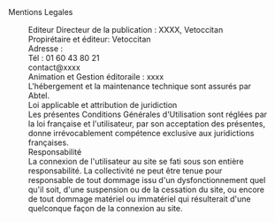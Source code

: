 
<div id="mLegal">Mentions Legales</div>
<div id="mention" class="Container" style="position: relative">
<div class="row" style="padding-top: 15px;margin-left: 36px;margin-right: 36px;">
    <div class="col-lg-4 col-md-4 col-sm-4">
        Editeur Directeur de la publication : XXXX, Vetoccitan
        <br />Propirétaire et éditeur: Vetoccitan
        <br />Adresse : 
        <br />Tél : 01 60 43 80 21
        <br />contact@xxxx
        <br />Animation et Gestion éditoraile : xxxx     
    </div>
    <div class="col-lg-4 col-md-4 col-sm-4">
        L'hébergement et la maintenance technique sont assurés par Abtel.
        <br />Loi applicable et attribution de juridiction
        <br />Les présentes Conditions Générales d'Utilisation sont réglées par la loi française et l'utilisateur, par son acceptation des présentes, donne irrévocablement compétence exclusive aux juridictions françaises.
    </div>
    <div class="col-lg-4 col-md-4 col-sm-4">
        Responsabilité
        <br />La connexion de l'utilisateur au site se fati sous son entière responsabilité. La collectivité ne peut être tenue pour responsable de tout dommage issu d'un dysfonctionnement quel qu'il soit, d'une suspension ou de la cessation du site, ou encore de tout dommage matériel ou immatériel qui résulterait d'une quelconque façon de la connexion au site.
    </div>
</div>
</div>
<script>
     $(document).ready(function(){
     $("#mention").toggle();
       $("#mLegal").click(function(){
         $("#mention").toggle();
       });
     });
</script>